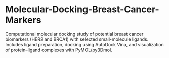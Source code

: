# Molecular-Docking-Breast-Cancer-Markers
Computational molecular docking study of potential breast cancer biomarkers (HER2 and BRCA1) with selected small-molecule ligands. Includes ligand preparation, docking using AutoDock Vina, and visualization of protein–ligand complexes with PyMOL/py3Dmol.
